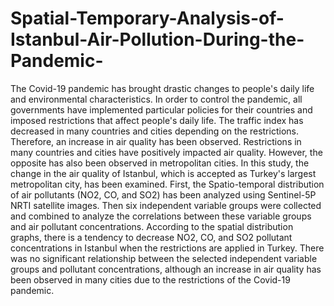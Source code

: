 # Spatial-Temporary-Analysis-of-Istanbul-Air-Pollution-During-the-Pandemic-
The Covid-19 pandemic has brought drastic changes to people's daily life and environmental characteristics. In order to control the pandemic, all governments have implemented particular policies for their countries and imposed restrictions that affect people's daily life. The traffic index has decreased in many countries and cities depending on the restrictions. Therefore, an increase in air quality has been observed. Restrictions in many countries and cities have positively impacted air quality. However, the opposite has also been observed in metropolitan cities. In this study, the change in the air quality of Istanbul, which is accepted as Turkey's largest metropolitan city, has been examined. First, the Spatio-temporal distribution of air pollutants (NO2, CO, and SO2) has been analyzed using Sentinel-5P NRTI satellite images. Then six independent variable groups were collected and combined to analyze the correlations between these variable groups and air pollutant concentrations. According to the spatial distribution graphs, there is a tendency to decrease NO2, CO, and SO2 pollutant concentrations in Istanbul when the restrictions are applied in Turkey. There was no significant relationship between the selected independent variable groups and pollutant concentrations, although an increase in air quality has been observed in many cities due to the restrictions of the Covid-19 pandemic.

